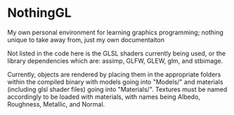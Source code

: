 # NothingGL
My own personal environment for learning graphics programming; nothing unique to take away from, just my own documentaiton

Not listed in the code here is the GLSL shaders currently being used, or the library dependencies which are: assimp, GLFW, GLEW, glm, and stbimage.

Currently, objects are rendered by placing them in the appropriate folders within the compiled binary with models going into "Models/" and materials (including glsl shader files) going into "Materials/". Textures must be named accordingly to be loaded with materials, with names being Albedo, Roughness, Metallic, and Normal.
